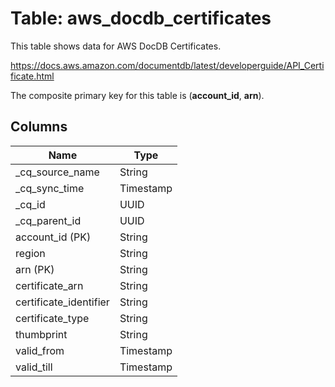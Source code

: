 # Table: aws_docdb_certificates

This table shows data for AWS DocDB Certificates.

https://docs.aws.amazon.com/documentdb/latest/developerguide/API_Certificate.html

The composite primary key for this table is (**account_id**, **arn**).

## Columns

| Name          | Type          |
| ------------- | ------------- |
|_cq_source_name|String|
|_cq_sync_time|Timestamp|
|_cq_id|UUID|
|_cq_parent_id|UUID|
|account_id (PK)|String|
|region|String|
|arn (PK)|String|
|certificate_arn|String|
|certificate_identifier|String|
|certificate_type|String|
|thumbprint|String|
|valid_from|Timestamp|
|valid_till|Timestamp|
